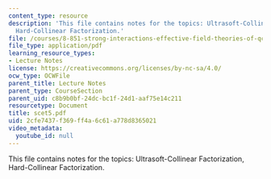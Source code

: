 ```yaml
---
content_type: resource
description: 'This file contains notes for the topics: Ultrasoft-Collinear Factorization,
  Hard-Collinear Factorization.'
file: /courses/8-851-strong-interactions-effective-field-theories-of-qcd-spring-2006/2cfe7437f369ff4a6c61a778d8365021_scet5.pdf
file_type: application/pdf
learning_resource_types:
- Lecture Notes
license: https://creativecommons.org/licenses/by-nc-sa/4.0/
ocw_type: OCWFile
parent_title: Lecture Notes
parent_type: CourseSection
parent_uid: c8b9b0bf-24dc-bc1f-24d1-aaf75e14c211
resourcetype: Document
title: scet5.pdf
uid: 2cfe7437-f369-ff4a-6c61-a778d8365021
video_metadata:
  youtube_id: null
---
```

This file contains notes for the topics: Ultrasoft-Collinear Factorization, Hard-Collinear Factorization.